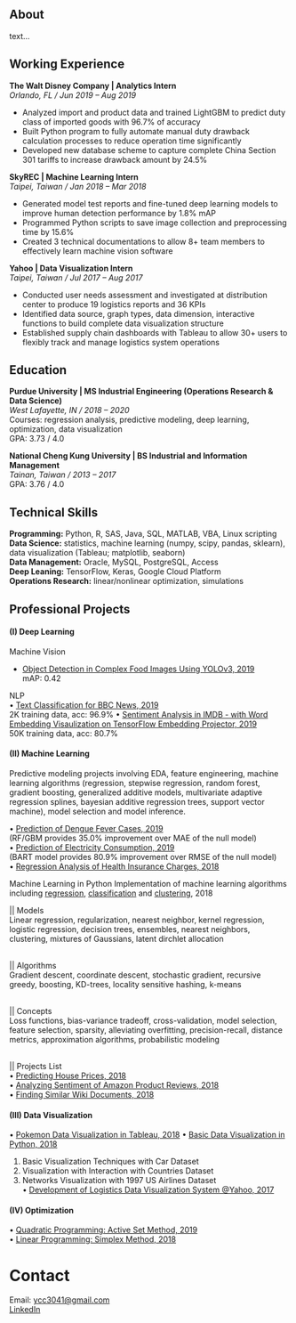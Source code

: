 ## About 
text...

## Working Experience
**The Walt Disney Company | Analytics Intern** <br>
_Orlando, FL / Jun 2019 – Aug 2019_ <br>
* Analyzed import and product data and trained LightGBM to predict duty class of imported goods with 96.7% of accuracy <br>
* Built Python program to fully automate manual duty drawback calculation processes to reduce operation time significantly <br>
* Developed new database scheme to capture complete China Section 301 tariffs to increase drawback amount by 24.5%

**SkyREC | Machine Learning Intern** <br>
_Taipei, Taiwan / Jan 2018 – Mar 2018_ <br>
* Generated model test reports and fine-tuned deep learning models to improve human detection performance by 1.8% mAP <br>
* Programmed Python scripts to save image collection and preprocessing time by 15.6% <br>
* Created 3 technical documentations to allow 8+ team members to effectively learn machine vision software 

**Yahoo | Data Visualization Intern** <br>
_Taipei, Taiwan / Jul 2017 – Aug 2017_ <br>
* Conducted user needs assessment and investigated at distribution center to produce 19 logistics reports and 36 KPIs <br>
* Identified data source, graph types, data dimension, interactive functions to build complete data visualization structure <br>
* Established supply chain dashboards with Tableau to allow 30+ users to flexibly track and manage logistics system operations

## Education
**Purdue University | MS Industrial Engineering (Operations Research & Data Science)** <br>
_West Lafayette, IN / 2018 – 2020_ <br>
Courses: regression analysis, predictive modeling, deep learning, optimization, data visualization <br>
GPA: 3.73 / 4.0

**National Cheng Kung University | BS Industrial and Information Management** <br>
_Tainan, Taiwan / 2013 – 2017_ <br>
GPA: 3.76 / 4.0 <br>

## Technical Skills
**Programming:** Python, R, SAS, Java, SQL, MATLAB, VBA, Linux scripting <br>
**Data Science:** statistics, machine learning (numpy, scipy, pandas, sklearn), data visualization (Tableau; matplotlib, seaborn) <br>
**Data Management:** Oracle, MySQL, PostgreSQL, Access <br>
**Deep Leaning:** TensorFlow, Keras, Google Cloud Platform <br>
**Operations Research:** linear/nonlinear optimization, simulations <br>

## Professional Projects
#### (I) Deep Learning
Machine Vision <br>
* [Object Detection in Complex Food Images Using YOLOv3, 2019](https://github.com/ycc3041/All-Projects-List/blob/master/Object%20Detection%20in%20Complex%20Food%20Images.pdf) <br>
mAP: 0.42

NLP <br>
• [Text Classification for BBC News, 2019](https://github.com/ycc3041/Deep-Learning-Applications-with-TensorFlow/blob/master/NLP/Text%20Classification%20for%20BBC%20News.ipynb) <br>
2K training data, acc: 96.9%
• [Sentiment Analysis in IMDB - with Word Embedding Visaulization on TensorFlow Embedding Projector, 2019](https://github.com/ycc3041/Deep-Learning-Applications-with-TensorFlow/blob/master/NLP/Sentiment%20Analysis%20in%20IMDB%20.ipynb) <br>
50K training data, acc: 80.7%

#### (II) Machine Learning
Predictive modeling projects involving EDA, feature engineering, machine learning algorithms (regression, stepwise regression, random forest, gradient boosting, generalized additive models, multivariate adaptive regression splines, bayesian additive regression trees, support vector machine), model selection and model inference. <br>

• [Prediction of Dengue Fever Cases, 2019](https://github.com/ycc3041/Predictive-Modeling-in-R/blob/master/Project%20Documents/Prediction%20of%20Dengue%20Fever%20Cases.pdf) <br>
(RF/GBM provides 35.0% improvement over MAE of the null model) <br>
• [Prediction of Electricity Consumption, 2019](https://github.com/ycc3041/Predictive-Modeling-in-R/blob/master/Project%20Documents/Prediction%20of%20Electricity%20Consumption.pdf) <br>
(BART model provides 80.9% improvement over RMSE of the null model) <br>
• [Regression Analysis of Health Insurance Charges, 2018](https://github.com/ycc3041/Predictive-Modeling-in-R/blob/master/Project%20Documents/Regression%20Analysis%20of%20Health%20Insurance%20Charges.pdf) <br>

Machine Learning in Python
Implementation of machine learning algorithms including [regression](https://github.com/ycc3041/Machine-Learning/tree/master/Regression), [classification](https://github.com/ycc3041/Machine-Learning/tree/master/Classification) and [clustering](https://github.com/ycc3041/Machine-Learning/tree/master/Clustering), 2018 <br>

|| Models <br>
Linear regression, regularization, nearest neighbor, kernel regression, logistic regression, decision trees, ensembles, nearest neighbors, clustering, mixtures of Gaussians, latent dirchlet allocation <br>
<br>

|| Algorithms <br>
Gradient descent, coordinate descent, stochastic gradient, recursive greedy, boosting, KD-trees, locality sensitive hashing, k-means  <br>
<br>

|| Concepts <br>
Loss functions, bias-variance tradeoff, cross-validation, model selection, feature selection, sparsity, alleviating overfitting, precision-recall, distance metrics, approximation algorithms, probabilistic modeling <br>
<br>

|| Projects List <br>
• [Predicting House Prices, 2018](https://github.com/ycc3041/Machine-Learning/tree/master/Regression) <br>
• [Analyzing Sentiment of Amazon Product Reviews, 2018](https://github.com/ycc3041/Machine-Learning/tree/master/Classification) <br>
• [Finding Similar Wiki Documents, 2018](https://github.com/ycc3041/Machine-Learning/tree/master/Clustering)  <br>

#### (III) Data Visualization
• [Pokemon Data Visualization in Tableau, 2018](https://public.tableau.com/profile/yung.ching.chen#!/vizhome/PokemonDataVisualization/Story1) 
• [Basic Data Visualization in Python, 2018](https://github.com/ycc3041/Data-Visualization)
1. Basic Visualization Techniques with Car Dataset <br>
2. Visualization with Interaction with Countries Dataset <br>
3. Networks Visualization with 1997 US Airlines Dataset <br>
• [Development of Logistics Data Visualization System @Yahoo, 2017](https://github.com/ycc3041/All-Projects-List/blob/master/Development%20of%20Logistics%20Data%20Visualization%20System.pdf)

#### (IV) Optimization
• [Quadratic Programming: Active Set Method, 2019](https://github.com/ycc3041/Optimization/blob/master/II.%20Active%20Set%20Method.py) <br>
• [Linear Programming: Simplex Method, 2018](https://github.com/ycc3041/Optimization/blob/master/I.%20Simplex%20Method.py) <br>


# Contact
Email: ycc3041@gmail.com <br>
[LinkedIn](https://www.linkedin.com/in/yung-ching-c/)
